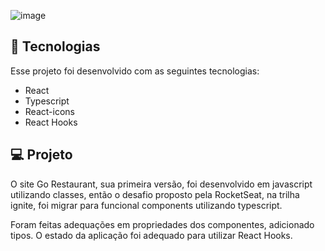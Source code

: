![image](https://user-images.githubusercontent.com/2343666/191132042-3b7a3903-e90d-41e4-901b-61a94f36c3e7.png)



## 🚀 Tecnologias

Esse projeto foi desenvolvido com as seguintes tecnologias:

- React
- Typescript
- React-icons
- React Hooks


## 💻 Projeto

O site Go Restaurant, sua primeira versão, foi desenvolvido em javascript utilizando classes, então o desafio proposto pela RocketSeat, na trilha ignite, foi migrar para funcional components utilizando typescript.

Foram feitas adequações em propriedades dos componentes, adicionado tipos. O estado da aplicação foi adequado para utilizar React Hooks.
